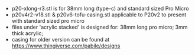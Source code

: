 * p20-xlong-r3.stl is for 38mm long (type-c) and standard sized Pro Micro 
* p20v4r2-v18.stl & p20v6-tofu-casing.stl applicable to P20v2 to present with standard sized pro micro
* files under 'acrylic stacked' is designed for: 38mm long pro micro; 3mm thick acrylic;
* casing for older version can be found at https://www.thingiverse.com/pabile/designs 
